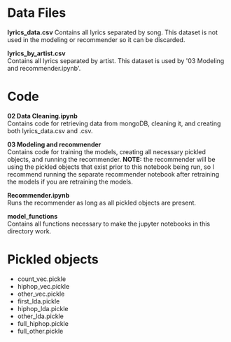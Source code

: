 # Data Files  
**lyrics_data.csv**
Contains all lyrics separated by song. This dataset is not used in the modeling or recommender
so it can be discarded.  

**lyrics_by_artist.csv**  
Contains all lyrics separated by artist. This dataset is used by '03 Modeling and recommender.ipynb'.  

# Code  
**02 Data Cleaning.ipynb**  
Contains code for retrieving data from mongoDB, cleaning it, and creating
both lyrics_data.csv and .csv.  

**03 Modeling and recommender**  
Contains code for training the models, creating all necessary pickled objects,
and running the recommender. **NOTE:** the recommender will be using the pickled objects that
exist prior to this notebook being run, so I recommend running the separate recommender notebook
after retraining the models if you are retraining the models.  

**Recommender.ipynb**  
Runs the recommender as long as all pickled objects are present.  

**model_functions**  
Contains all functions necessary to make the jupyter notebooks in this directory work.  

# Pickled objects  
- count_vec.pickle  
- hiphop_vec.pickle  
- other_vec.pickle  
- first_lda.pickle  
- hiphop_lda.pickle  
- other_lda.pickle  
- full_hiphop.pickle  
- full_other.pickle  
